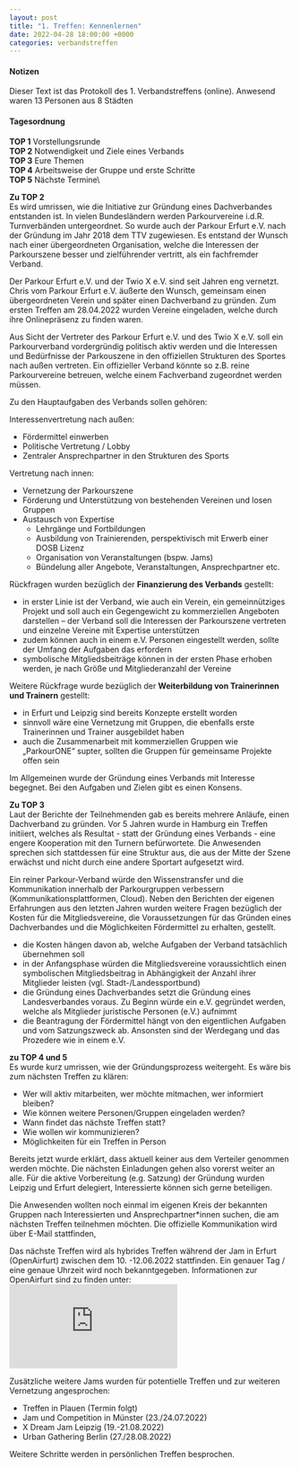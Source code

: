 ```yaml
---
layout: post
title: "1. Treffen: Kennenlernen"
date: 2022-04-28 18:00:00 +0000
categories: verbandstreffen
---
```


#### Notizen

Dieser Text ist das Protokoll des 1. Verbandstreffens (online).
Anwesend waren 13 Personen aus 8 Städten

#### Tagesordnung

**TOP 1** Vorstellungsrunde\
**TOP 2** Notwendigkeit und Ziele eines Verbands\
**TOP 3** Eure Themen\
**TOP 4** Arbeitsweise der Gruppe und erste Schritte\
**TOP 5** Nächste Termine\

**Zu TOP 2**\
Es wird umrissen, wie die Initiative zur Gründung eines Dachverbandes entstanden ist. In vielen Bundesländern werden Parkourvereine i.d.R. Turnverbänden untergeordnet. So wurde auch der Parkour Erfurt e.V. nach der Gründung im Jahr 2018 dem TTV zugewiesen. Es entstand der Wunsch nach einer übergeordneten
Organisation, welche die Interessen der Parkourszene besser und zielführender vertritt, als ein fachfremder Verband.

Der Parkour Erfurt e.V. und der Twio X e.V. sind seit Jahren eng vernetzt. Chris vom Parkour Erfurt e.V.
äußerte den Wunsch, gemeinsam einen übergeordneten Verein und später einen Dachverband zu gründen. Zum ersten Treffen am 28.04.2022 wurden Vereine eingeladen, welche durch ihre Onlinepräsenz zu finden waren.

Aus Sicht der Vertreter des Parkour Erfurt e.V. und des Twio X e.V. soll ein Parkourverband vordergründig politisch
aktiv werden und die Interessen und Bedürfnisse der Parkouszene in den offiziellen Strukturen des Sportes nach
außen vertreten. Ein offizieller Verband könnte so z.B. reine Parkourvereine betreuen, welche einem Fachverband
zugeordnet werden müssen.

Zu den Hauptaufgaben des Verbands sollen gehören:

Interessenvertretung nach außen:

- Fördermittel einwerben
- Politische Vertretung / Lobby
- Zentraler Ansprechpartner in den Strukturen des Sports

Vertretung nach innen:

- Vernetzung der Parkourszene
- Förderung und Unterstützung von bestehenden Vereinen und losen Gruppen
- Austausch von Expertise
  - Lehrgänge und Fortbildungen
  - Ausbildung von Trainierenden, perspektivisch mit Erwerb einer DOSB Lizenz
  - Organisation von Veranstaltungen (bspw. Jams)
  - Bündelung aller Angebote, Veranstaltungen, Ansprechpartner etc.

Rückfragen wurden bezüglich der **Finanzierung des Verbands** gestellt:

- in erster Linie ist der Verband, wie auch ein Verein, ein gemeinnütziges Projekt und soll auch ein Gegengewicht
  zu kommerziellen Angeboten darstellen – der Verband soll die Interessen der Parkourszene vertreten und
  einzelne Vereine mit Expertise unterstützen
- zudem können auch in einem e.V. Personen eingestellt werden, sollte der Umfang der Aufgaben das erfordern
- symbolische Mitgliedsbeiträge können in der ersten Phase erhoben werden, je nach Größe und
  Mitgliederanzahl der Vereine

Weitere Rückfrage wurde bezüglich der **Weiterbildung von Trainerinnen und Trainern** gestellt:

- in Erfurt und Leipzig sind bereits Konzepte erstellt worden
- sinnvoll wäre eine Vernetzung mit Gruppen, die ebenfalls erste Trainerinnen und Trainer ausgebildet haben
- auch die Zusammenarbeit mit kommerziellen Gruppen wie „ParkourONE“ supter, sollten die Gruppen für gemeinsame Projekte offen sein

Im Allgemeinen wurde der Gründung eines Verbands mit Interesse begegnet. Bei den Aufgaben und Zielen gibt es einen
Konsens.

**Zu TOP 3**\
Laut der Berichte der Teilnehmenden gab es bereits mehrere Anläufe, einen Dachverband zu gründen. Vor 5 Jahren
wurde in Hamburg ein Treffen initiiert, welches als Resultat - statt der Gründung eines Verbands - eine engere
Kooperation mit den Turnern befürwortete. Die Anwesenden sprechen sich stattdessen für eine Struktur aus, die aus der Mitte der
Szene erwächst und nicht durch eine andere Sportart aufgesetzt wird.

Ein reiner Parkour-Verband würde den Wissenstransfer und die Kommunikation innerhalb der Parkourgruppen verbessern (Kommunikationsplattformen, Cloud).
Neben den Berichten der eigenen Erfahrungen aus den letzten Jahren wurden weitere Fragen bezüglich der Kosten für die Mitgliedsvereine, die Voraussetzungen für das Gründen eines Dachverbandes und die Möglichkeiten Fördermittel
zu erhalten, gestellt.

- die Kosten hängen davon ab, welche Aufgaben der Verband tatsächlich übernehmen soll
- in der Anfangsphase würden die Mitgliedsvereine voraussichtlich einen symbolischen Mitgliedsbeitrag in
  Abhängigkeit der Anzahl ihrer Mitglieder leisten (vgl. Stadt-/Landessportbund)
- die Gründung eines Dachverbandes setzt die Gründung eines Landesverbandes voraus. Zu Beginn würde ein
  e.V. gegründet werden, welche als Mitglieder juristische Personen (e.V.) aufnimmt
- die Beantragung der Fördermittel hängt von den eigentlichen Aufgaben und vom Satzungszweck ab. Ansonsten
  sind der Werdegang und das Prozedere wie in einem e.V.

**zu TOP 4 und 5**\
Es wurde kurz umrissen, wie der Gründungsprozess weitergeht. Es wäre bis zum nächsten Treffen zu klären:

- Wer will aktiv mitarbeiten, wer möchte mitmachen, wer informiert bleiben?
- Wie können weitere Personen/Gruppen eingeladen werden?
- Wann findet das nächste Treffen statt?
- Wie wollen wir kommunizieren?
- Möglichkeiten für ein Treffen in Person

Bereits jetzt wurde erklärt, dass aktuell keiner aus dem Verteiler genommen werden möchte. Die nächsten Einladungen
gehen also vorerst weiter an alle. Für die aktive Vorbereitung (e.g. Satzung) der Gründung wurden Leipzig und Erfurt
delegiert, Interessierte können sich gerne beteiligen.

Die Anwesenden wollten noch einmal im eigenen Kreis der bekannten Gruppen nach Interessierten und
Ansprechpartner\*innen suchen, die am nächsten Treffen teilnehmen möchten. Die offizielle Kommunikation wird über
E-Mail stattfinden,

Das nächste Treffen wird als hybrides Treffen während der Jam in Erfurt (OpenAirfurt) zwischen dem 10. -12.06.2022
stattfinden. Ein genauer Tag / eine genaue Uhrzeit wird noch bekanntgegeben. Informationen zur OpenAirfurt sind zu
finden unter: ![Open Airfurt](https://parkour-erfurt.de/pages/open_airfurt.php)

Zusätzliche weitere Jams wurden für potentielle Treffen und zur weiteren Vernetzung angesprochen:

- Treffen in Plauen (Termin folgt)
- Jam und Competition in Münster (23./24.07.2022)
- X Dream Jam Leipzig (19.-21.08.2022)
- Urban Gathering Berlin (27./28.08.2022)

Weitere Schritte werden in persönlichen Treffen besprochen.
